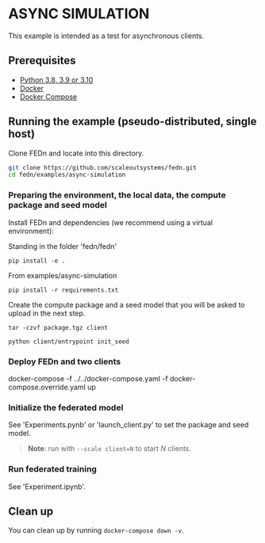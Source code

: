 # ASYNC SIMULATION 
This example is intended as a test for asynchronous clients.     

## Prerequisites
- [Python 3.8, 3.9 or 3.10](https://www.python.org/downloads)
- [Docker](https://docs.docker.com/get-docker)
- [Docker Compose](https://docs.docker.com/compose/install)

## Running the example (pseudo-distributed, single host)

Clone FEDn and locate into this directory.
```sh
git clone https://github.com/scaleoutsystems/fedn.git
cd fedn/examples/async-simulation
```

### Preparing the environment, the local data, the compute package and seed model

Install FEDn and dependencies (we recommend using a virtual environment):

Standing in the folder 'fedn/fedn'

```
pip install -e .
```

From examples/async-simulation
```
pip install -r requirements.txt
```

Create the compute package and a seed model that you will be asked to upload in the next step.
```
tar -czvf package.tgz client
```

```
python client/entrypoint init_seed
```

### Deploy FEDn and two clients
docker-compose -f ../../docker-compose.yaml -f docker-compose.override.yaml up 

### Initialize the federated model 
See 'Experiments.pynb' or 'launch_client.py' to set the package and seed model.

> **Note**: run with `--scale client=N` to start *N* clients.

### Run federated training 
See 'Experiment.ipynb'. 

## Clean up
You can clean up by running `docker-compose down -v`.
